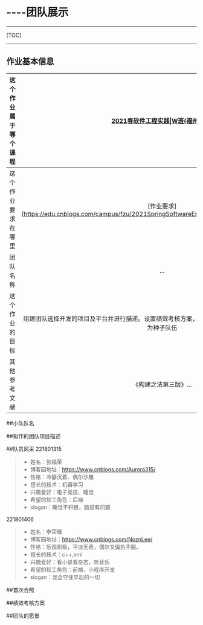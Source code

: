 ﻿# ----团队展示
---
[TOC]

---
## 作业基本信息
|这个作业属于哪个课程|[2021春软件工程实践\|W班(福州大学)](https://edu.cnblogs.com/campus/fzu/2021SpringSoftwareEngineeringPractice)|
|:---:|:---:|
|这个作业要求在哪里|[作业要求](https://edu.cnblogs.com/campus/fzu/2021SpringSoftwareEngineeringPractice/homework/11848|
|团队名称|...|
|这个作业的目标|组建团队选择开发的项目及平台并进行描述。设置绩效考核方案，展示队友风采和团队愿景。最后争取成为种子队伍|
|其他参考文献|《构建之法第三版》...|
##小队队名

##拟作的团队项目描述

##队员风采
221801315
>* 姓名：张福荣
>* 博客园地址：https://www.cnblogs.com/Aurora315/
>* 性格：冷静沉着、偶尔沙雕
>* 擅长的技术：机器学习
>* 兴趣爱好：电子竞技、睡觉
>* 希望的软工角色：后端
>* slogan：睡觉不积极，脑袋有问题


221801406
>* 姓名：李荣臻
>* 博客园地址：https://www.cnblogs.com/NoznLee/
>* 性格：乐观积极，平淡无奇，偶尔又偏执不服。
>* 擅长的技术：c++,xml
>* 兴趣爱好：看小说看杂志，听音乐
>* 希望的软工角色：前端、小程序开发
>* slogan：我会守住早起的一切

##首次合照

##绩效考核方案

##团队的愿景




